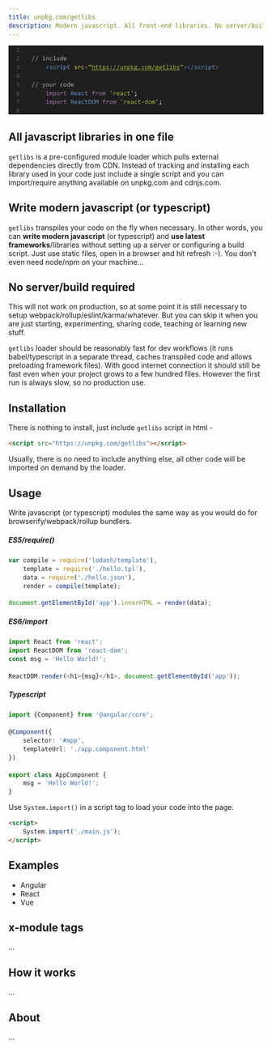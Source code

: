 ```yaml
---
title: unpkg.com/getlibs
description: Modern javascript. All front-end libraries. No server/build.
---
```



![Code preview](code.gif)

## All javascript libraries in one file

`getlibs` is a pre-configured module loader which pulls external dependencies directly from CDN. Instead of tracking and installing each library used in your code just include a single script and you can import/require anything available on unpkg.com and cdnjs.com.

## Write modern javascript (or typescript)

`getlibs` transpiles your code on the fly when necessary. 
In other words, you can __write modern javascript__ (or typescript) and __use latest frameworks__/libraries without setting up a server 
or configuring a build script. Just use static files, open in a browser and hit refresh :-). 
You don't even need node/npm on your machine...

## No server/build required

This will not work on production, so at some point it is still necessary to setup webpack/rollup/eslint/karma/whatever. 
But you can skip it when you are just starting, experimenting, sharing code, teaching or learning new stuff.

`getlibs` loader should be reasonably fast for dev workflows (it runs babel/typescript in a separate thread, caches transpiled code 
and allows preloading framework files). With good internet connection it should still be fast even when your project 
grows to a few hundred files. However the first run is always slow, so no production use.

## Installation

There is nothing to install, just include `getlibs` script in html -

```html
<script src="https://unpkg.com/getlibs"></script>
```
Usually, there is no need to include anything else, all other code will be imported on demand by the loader.

## Usage

Write javascript (or typescript) modules the same way as you would do for browserify/webpack/rollup bundlers. 

##### ES5/require()
```js
var compile = require('lodash/template'),
    template = require('./hello.tpl'),
    data = require('./hello.json'),
    render = compile(template);

document.getElementById('app').innerHTML = render(data);
```

##### ES6/import
```js
import React from 'react';
import ReactDOM from 'react-dom';
const msg = 'Hello World!';

ReactDOM.render(<h1>{msg}</h1>, document.getElementById('app'));
```

##### Typescript
```ts
import {Component} from '@angular/core';

@Component({
    selector: '#app',
    templateUrl: './app.component.html'
})

export class AppComponent {
    msg = 'Hello World!';
}
```

Use `System.import()` in a script tag to load your code into the page.
```html
<script>
    System.import('./main.js');
</script>
```

## Examples

- Angular
- React
- Vue

## x-module tags

...

## How it works

...

## About

...
